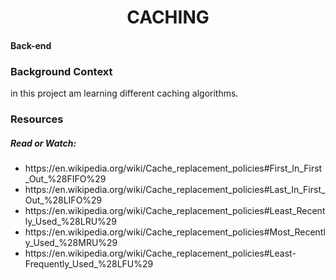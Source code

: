 <h1 align="center">CACHING</h1>
<h4 align="centre">Back-end</h4>

### Background Context
in this project am learning different caching algorithms.
### Resources
##### Read or Watch:
<ul>
<li>https://en.wikipedia.org/wiki/Cache_replacement_policies#First_In_First_Out_%28FIFO%29</li>
<li>https://en.wikipedia.org/wiki/Cache_replacement_policies#Last_In_First_Out_%28LIFO%29</li>
<li>https://en.wikipedia.org/wiki/Cache_replacement_policies#Least_Recently_Used_%28LRU%29</li>
<li>https://en.wikipedia.org/wiki/Cache_replacement_policies#Most_Recently_Used_%28MRU%29</li>
<li>https://en.wikipedia.org/wiki/Cache_replacement_policies#Least-Frequently_Used_%28LFU%29</li>
</ul>